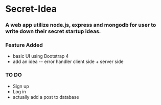 # Secret-Idea

### A web app utilize node.js, express and mongodb for user to write down their secret startup ideas.

### Feature Added
- basic UI using Bootstrap 4
- add an idea -- error handler client side + server side

### TO DO
- Sign up
- Log in
- actually add a post to database
